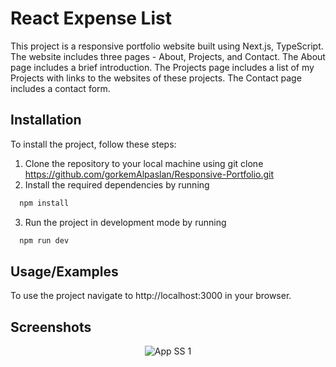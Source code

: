 
# React Expense List

This project is a responsive portfolio website built using Next.js, TypeScript. The website includes three pages - About, Projects, and Contact. The About page includes a brief introduction. The Projects page includes a list of my Projects with links to the websites of these projects. The Contact page includes a contact form.


## Installation

To install the project, follow these steps:

1. Clone the repository to your local machine using git clone https://github.com/gorkemAlpaslan/Responsive-Portfolio.git
2. Install the required dependencies by running 
```bash
  npm install
```
3. Run the project in development mode by running 
```bash
  npm run dev
```

    
## Usage/Examples

To use the project navigate to http://localhost:3000 in your browser.

## Screenshots
<p align="center">
  <img src="https://www.resimupload.org/images/2023/02/20/17be0a60a1c380133.png" alt="App SS 1">
</p>

